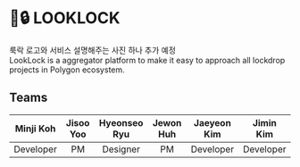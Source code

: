 # 🔎:lock: LOOKLOCK 
룩락 로고와 서비스 설명해주는 사진 하나 추가 예정   
LookLock is a aggregator platform to make it easy to approach all lockdrop projects in Polygon ecosystem.   
   
   
   

## Teams
| Minji Koh | Jisoo Yoo | Hyeonseo Ryu | Jewon Huh | Jaeyeon Kim |  Jimin Kim  |
|:---------:|:---------:|:------------:|:---------:|:-----------:|:-----------:|
| Developer |     PM    |   Designer   |     PM    |  Developer  |  Developer  |
